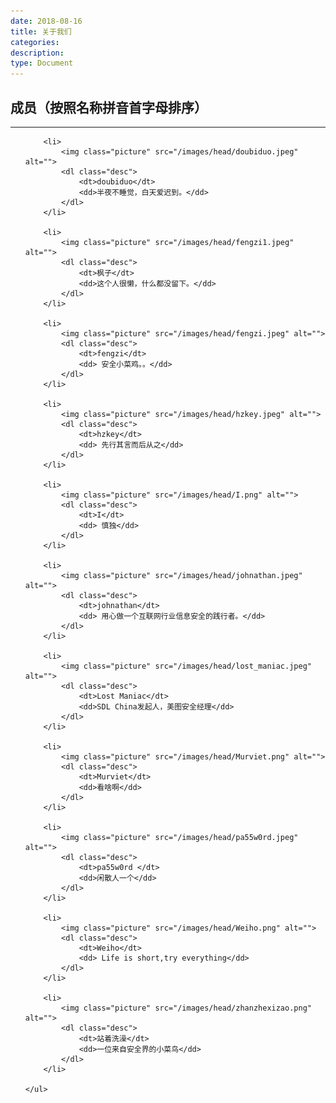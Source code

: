 ```yaml
---
date: 2018-08-16
title: 关于我们
categories:
description:
type: Document
---
```



## 成员（按照名称拼音首字母排序）

-----

<section class="about">
    <ul class="about-list">
        
        <li>
            <img class="picture" src="/images/head/doubiduo.jpeg" alt="">
            <dl class="desc">
                <dt>doubiduo</dt>
                <dd>半夜不睡觉，白天爱迟到。</dd>
            </dl>
        </li>

        <li>
            <img class="picture" src="/images/head/fengzi1.jpeg" alt="">
            <dl class="desc">
                <dt>枫子</dt>
                <dd>这个人很懒，什么都没留下。</dd>
            </dl>
        </li>

        <li>
            <img class="picture" src="/images/head/fengzi.jpeg" alt="">
            <dl class="desc">
                <dt>fengzi</dt>
                <dd> 安全小菜鸡。。</dd>
            </dl>
        </li>

        <li>
            <img class="picture" src="/images/head/hzkey.jpeg" alt="">
            <dl class="desc">
                <dt>hzkey</dt>
                <dd> 先行其言而后从之</dd>
            </dl>
        </li>

        <li>
            <img class="picture" src="/images/head/I.png" alt="">
            <dl class="desc">
                <dt>I</dt>
                <dd> 慎独</dd>
            </dl>
        </li>

        <li>
            <img class="picture" src="/images/head/johnathan.jpeg" alt="">
            <dl class="desc">
                <dt>johnathan</dt>
                <dd> 用心做一个互联网行业信息安全的践行者。</dd>
            </dl>
        </li>

        <li>
            <img class="picture" src="/images/head/lost_maniac.jpeg" alt="">
            <dl class="desc">
                <dt>Lost Maniac</dt>
                <dd>SDL China发起人，美图安全经理</dd>
            </dl>
        </li>

        <li>
            <img class="picture" src="/images/head/Murviet.png" alt="">
            <dl class="desc">
                <dt>Murviet</dt>
                <dd>看啥啊</dd>
            </dl>
        </li>

        <li>
            <img class="picture" src="/images/head/pa55w0rd.jpeg" alt="">
            <dl class="desc">
                <dt>pa55w0rd </dt>
                <dd>闲散人一个</dd>
            </dl>
        </li>

        <li>
            <img class="picture" src="/images/head/Weiho.png" alt="">
            <dl class="desc">
                <dt>Weiho</dt>
                <dd> Life is short,try everything</dd>
            </dl>
        </li>

        <li>
            <img class="picture" src="/images/head/zhanzhexizao.png" alt="">
            <dl class="desc">
                <dt>站着洗澡</dt>
                <dd>一位来自安全界的小菜鸟</dd>
            </dl>
        </li>

    </ul>